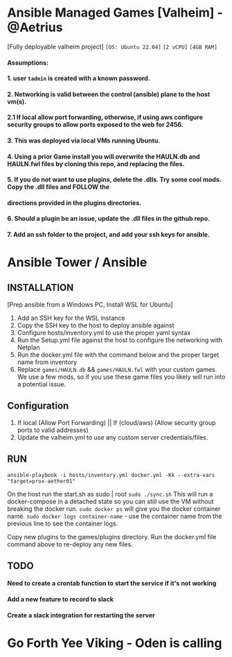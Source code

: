 Ansible Managed Games [Valheim] - @Aetrius
=============

[Fully deployable valheim project]
```[OS: Ubuntu 22.04]```
```[2 vCPU]```
```[4GB RAM]```

#### Assumptions: 
#### 1.  user ```tadmin``` is created with a known password. 
#### 2.  Networking is valid between the control (ansible) plane to the host vm(s).
#### 2.1 If local allow port forwarding, otherwise, if using aws configure security groups to allow ports exposed to the web for 2456.
#### 3.  This was deployed via local VMs running Ubuntu.
#### 4.  Using a prior Game install you will overwrite the HAULN.db and HAULN.fwl files by cloning this repo, and replacing the files.
#### 5.  If you do not want to use plugins, delete the .dlls. Try some cool mods. Copy the .dll files and FOLLOW the
####      directions provided in the plugins directories.
#### 6.  Should a plugin be an issue, update the .dll files in the github repo.
#### 7.  Add an ssh folder to the project, and add your ssh keys for ansible.

# Ansible Tower / Ansible

## INSTALLATION
[Prep ansible from a Windows PC, Install WSL for Ubuntu]
1. Add an SSH key for the WSL instance
2. Copy the SSH key to the host to deploy ansible against
3. Configure hosts/inventory.yml to use the proper yaml syntax
4. Run the Setup.yml file against the host to configure the networking with Netplan
5. Run the docker.yml file with the command below and the proper target name from inventory
6. Replace ```games/HAULN.db``` && ```games/HAULN.fwl``` with your custom games. We use a few mods, so if you use these game files you likely will run into a potential issue.

## Configuration
1. If local (Allow Port Forwarding) || If (cloud/aws) (Allow security group ports to valid addresses)
2. Update the valheim.yml to use any custom server credentials/files.

## RUN
```ansible-playbook -i hosts/inventory.yml docker.yml -Kk --extra-vars "target=prox-aether01"```

On the host run the start.sh as sudo | root
```sudo ./sync.sh```
This will run a docker-compose in a detached state so you can still use the VM without breaking the docker run.
```sudo docker ps```  will give you the docker container name.
```sudo docker logs container-name``` - use the container name from the previous line to see the container logs.


Copy new plugins to the games/plugins directory. Run the docker.yml file command above to re-deploy any new files.

## TODO
#### Need to create a crontab function to start the service if it's not working
#### Add a new feature to record to slack
#### Create a slack integration for restarting the server

# Go Forth Yee Viking - Oden is calling
